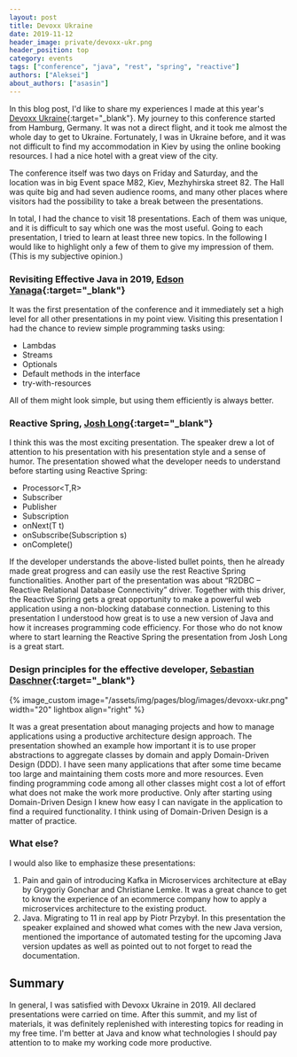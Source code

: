 ```yaml
---
layout: post
title: Devoxx Ukraine
date: 2019-11-12
header_image: private/devoxx-ukr.png
header_position: top
category: events
tags: ["conference", "java", "rest", "spring", "reactive"]
authors: ["Aleksei"]
about_authors: ["asasin"]
---
```


In this blog post, I'd like to share my experiences I made at this year's [Devoxx Ukraine](https://devoxx.com.ua/){:target="_blank"}.
My journey to this conference started from Hamburg, Germany.
It was not a direct flight, and it took me almost the whole day to get to Ukraine.
Fortunately, I was in Ukraine before, and it was not difficult to find my accommodation in Kiev by using the online booking resources.
I had a nice hotel with a great view of the city.

The conference itself was two days on Friday and Saturday, and the location was in big Event space M82, Kiev, Mezhyhirska street 82.
The Hall was quite big and had seven audience rooms, and many other places where visitors had the possibility to take a break between the presentations.

In total, I had the chance to visit 18 presentations.
Each of them was unique, and it is difficult to say which one was the most useful.
Going to each presentation, I tried to learn at least three new topics.
In the following I would like to highlight only a few of them to give my impression of them.
(This is my subjective opinion.)

### Revisiting Effective Java in 2019, [Edson Yanaga](https://twitter.com/yanaga?lang=en){:target="_blank"}

It was the first presentation of the conference and it immediately set a high level for all other presentations in my point view.
Visiting this presentation I had the chance to review simple programming tasks using:

* Lambdas
* Streams
* Optionals
* Default methods in the interface
* try-with-resources

All of them might look simple, but using them efficiently is always better.

### Reactive Spring, [Josh Long](https://twitter.com/starbuxman){:target="_blank"}

I think this was the most exciting presentation.
The speaker drew a lot of attention to his presentation with his presentation style and a sense of humor.
The presentation showed what the developer needs to understand before starting using Reactive Spring:

* Processor<T,R>
* Subscriber<T>
* Publisher<R>
* Subscription
* onNext(T t)
* onSubscribe(Subscription s)
* onComplete()
      
If the developer understands the above-listed bullet points, then he already made great progress and can easily use the rest Reactive Spring functionalities.
Another part of the presentation was about “R2DBC – Reactive Relational Database Connectivity” driver.
Together with this driver, the Reactive Spring gets a great opportunity to make a powerful web application using a non-blocking database connection.
Listening to this presentation I understood how great is to use a new version of Java and how it increases programming code efficiency.
For those who do not know where to start learning the Reactive Spring the presentation from Josh Long is a great start.

### Design principles for the effective developer, [Sebastian Daschner](https://twitter.com/DaschnerS){:target="_blank"}

{% image_custom image="/assets/img/pages/blog/images/devoxx-ukr.png" width="20" lightbox align="right" %}

It was a great presentation about managing projects and how to manage applications using a productive architecture design approach.
The presentation showhed an example how important it is to use proper abstractions to aggregate classes by domain and apply Domain-Driven Design (DDD).
I have seen many applications that after some time became too large and maintaining them costs more and more resources.
Even finding programming code among all other classes might cost a lot of effort what does not make the work more productive.
Only after starting using Domain-Driven Design I knew how easy I can navigate in the application to find a required functionality.
I think using of Domain-Driven Design is a matter of practice.

### What else?

I would also like to emphasize these presentations:

1.	Pain and gain of introducing Kafka in Microservices architecture at eBay by Grygoriy Gonchar and Christiane Lemke.
It was a great chance to get to know the experience of an ecommerce company how to apply a microservices architecture to the existing product.
2.	Java. Migrating to 11 in real app by Piotr Przybył.
In this presentation the speaker explained and showed what comes with the new Java version, mentioned the importance of automated testing for the upcoming Java version updates as well as pointed out to not forget to read the documentation.

## Summary

In general, I was satisfied with Devoxx Ukraine in 2019.
All declared presentations were carried on time.
After this summit, and my list of materials, it was definitely replenished with interesting topics for reading in my free time.
I'm better at Java and know what technologies I should pay attention to to make my working code more productive.